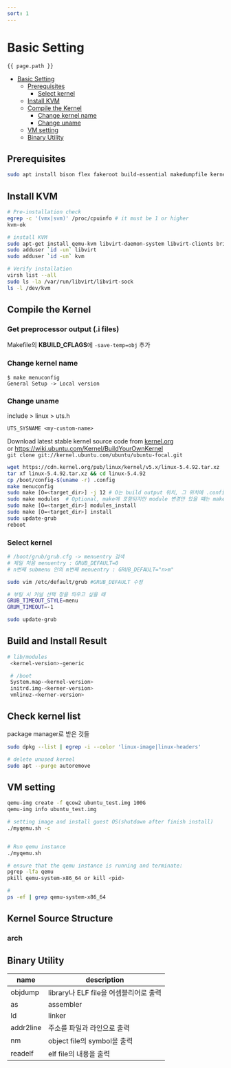 ```yaml
---
sort: 1
---
```


# Basic Setting

`{{ page.path }}`

- [Basic Setting](#basic-setting)
  - [Prerequisites](#prerequisites)
    - [Select kernel](#select-kernel)
  - [Install KVM](#install-kvm)
  - [Compile the Kernel](#compile-the-kernel)
    - [Change kernel name](#change-kernel-name)
    - [Change uname](#change-uname)
  - [VM setting](#vm-setting)
  - [Binary Utility](#binary-utility)

## Prerequisites

```bash
sudo apt install bison flex fakeroot build-essential makedumpfile kernel-wedge libncurses5 libncurses5-dev libelf-dev binutils-dev libudev-dev libpci-dev libiberty-dev libssl-dev autoconf
```
## Install KVM

```bash
# Pre-installation check
egrep -c '(vmx|svm)' /proc/cpuinfo # it must be 1 or higher
kvm-ok

# install KVM
sudo apt-get install qemu-kvm libvirt-daemon-system libvirt-clients bridge-utils
sudo adduser `id -un` libvirt
sudo adduser `id -un` kvm

# Verify installation
virsh list --all
sudo ls -la /var/run/libvirt/libvirt-sock
ls -l /dev/kvm
```

## Compile the Kernel

### Get preprocessor output (.i files)
Makefile의 **KBUILD_CFLAGS**에 `-save-temp=obj` 추가
### Change kernel name

```
$ make menuconfig
General Setup -> Local version
```

### Change uname

include > linux > uts.h

```
UTS_SYSNAME <my-custom-name>
```

Download latest stable kernel source code from [kernel.org](https://www.kernel.org/)  
or https://wiki.ubuntu.com/Kernel/BuildYourOwnKernel  
`git clone git://kernel.ubuntu.com/ubuntu/ubuntu-focal.git`

```bash
wget https://cdn.kernel.org/pub/linux/kernel/v5.x/linux-5.4.92.tar.xz
tar xf linux-5.4.92.tar.xz && cd linux-5.4.92
cp /boot/config-$(uname -r) .config
make menuconfig
sudo make [O=<target_dir>] -j 12 # O는 build output 위치, 그 위치에 .config가 존재해야 빌드 가능
sudo make modules  # Optional, make에 포함되지만 module 변경만 있을 떄는 make대신 이거
sudo make [O=<target_dir>] modules_install
sudo make [O=<target_dir>] install
sudo update-grub
reboot 
```
### Select kernel

```bash
# /boot/grub/grub.cfg -> menuentry 검색
# 제일 처음 menuentry : GRUB_DEFAULT=0
# n번째 submenu 안의 m번째 menuentry : GRUB_DEFAULT="n>m"

sudo vim /etc/default/grub #GRUB_DEFAULT 수정

# 부팅 시 커널 선택 창을 띄우고 싶을 때
GRUB_TIMEOUT_STYLE=menu
GRUM_TIMEOUT=-1

sudo update-grub
```

## Build and Install Result
```bash
# lib/modules
 <kernel-version>-generic

 # /boot
 System.map-<kernel-version>
 initrd.img-<kerner-version>
 vmlinuz-<kerner-version>
```

## Check kernel list
package manager로 받은 것들
```bash
sudo dpkg --list | egrep -i --color 'linux-image|linux-headers'

# delete unused kernel
sudo apt --purge autoremove

```

## VM setting

```bash
qemu-img create -f qcow2 ubuntu_test.img 100G
qemu-img info ubuntu_test.img

# setting image and install guest OS(shutdown after finish install)
./myqemu.sh -c


# Run qemu instance
./myqemu.sh

# ensure that the qemu instance is running and terminate:
pgrep -lfa qemu
pkill qemu-system-x86_64 or kill <pid>

#
ps -ef | grep qemu-system-x86_64
```
## Kernel Source Structure
### arch

## Binary Utility

| name      | description                            |
| --------- | -------------------------------------- |
| objdump   | library나 ELF file을 어셈블리어로 출력 |
| as        | assembler                              |
| ld        | linker                                 |
| addr2line | 주소를 파일과 라인으로 출력            |
| nm        | object file의 symbol을 출력            |
| readelf   | elf file의 내용을 출력                 |
